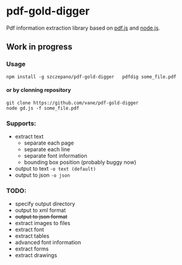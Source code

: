 pdf-gold-digger
====

Pdf information extraction library based on [pdf.js](https://mozilla.github.io/pdf.js/)
and [node.js](https://nodejs.org).

## Work in progress

### Usage
``
npm install -g szczepano/pdf-gold-digger  
pdfdig some_file.pdf
``

#### or by clonning repository
``git clone https://github.com/vane/pdf-gold-digger``  
``node gd.js -f some_file.pdf``

### Supports:
- extract text
  - separate each page
  - separate each line
  - separate font information
  - bounding box position (probably buggy now)
- output to text ``-o text (default)``
- output to json ``-o json`` 

### TODO:
- specify output directory    
- output to xml format
- ~~output to json format~~
- extract images to files
- extract font
- extract tables
- advanced font information
- extract forms
- extract drawings